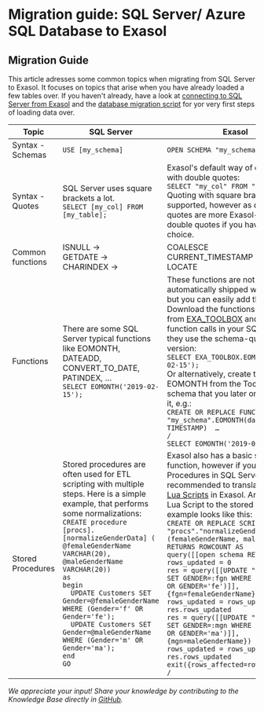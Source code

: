 # Migration guide: SQL Server/  Azure SQL Database to Exasol 
## Migration Guide

This article adresses some common topics when migrating from SQL Server to Exasol. It focuses on topics that arise when you have already loaded a few tables over. If you haven't already, have a look at [connecting to SQL Server from Exasol](https://docs.exasol.com/loading_data/connect_databases/sql_server.htm "Exasol") and the [database migration script](https://github.com/EXASOL/database-migration#sql-server "Exasol") for yor very first steps of loading data over. 


|Topic   |SQL Server   |Exasol   |
|---|---|---|
|Syntax - Schemas   |```USE [my_schema] ```   |```OPEN SCHEMA "my_schema"; ```   |
|Syntax - Quotes   |SQL Server uses square brackets a lot. <br /> ```SELECT [my_col] FROM [my_table];```   |Exasol's default way of quoting is with double quotes: <br /> ```SELECT "my_col" FROM "my_table";```<br />Quoting with square brackets is also supported, however as double quotes are more Exasol-style, use double quotes if you have the choice.   |
|Common functions   |ISNULL → <br />GETDATE → <br />CHARINDEX →   |COALESCE <br />CURRENT_TIMESTAMP <br />LOCATE   |
|Functions   |There are some SQL Server typical functions like EOMONTH, DATEADD, CONVERT_TO_DATE, PATINDEX, … <br />```SELECT EOMONTH('2019-02-15');```   |These functions are not automatically shipped with Exasol, but you can easily add them: Download the functions you need from [EXA_TOOLBOX](https://github.com/exasol/exa-toolbox/tree/master/sqlserver_compatibility "Exasol") and change the function calls in your SQL so that they use the schema-qualified version:<br />```SELECT EXA_TOOLBOX.EOMONTH('2019-02-15');```<br />Or alternatively, create the function EOMONTH from the Toolbox in the schema that you later on want to use it, e.g.:<br />```CREATE OR REPLACE FUNCTION "my_schema".EOMONTH(date_in IN TIMESTAMP)  …```<br />```/```<br />```SELECT EOMONTH('2019-02-15');```    |
|Stored Procedures    |Stored procedures are often used for ETL scripting with multiple steps. Here is a simple example, that performs some normalizations:<br />```CREATE procedure [procs].[normalizeGenderData] ( ```<br />``` @femaleGenderName VARCHAR(20), ```<br />``` @maleGenderName VARCHAR(20)) ```<br />```as```<br />```begin```<br />```  UPDATE Customers SET Gender=@femaleGenderName WHERE (Gender='f' OR Gender='fe');```<br />```  UPDATE Customers SET Gender=@maleGenderName WHERE (Gender='m' OR Gender='ma');```<br />```end```<br />```GO```   |Exasol also has a basic set of function, however if you used Stored Procedures in SQL Server, it's recommended to translate them into [Lua Scripts](https://docs.exasol.com/database_concepts/udf_scripts/lua.htm "Exasol") in Exasol. An equivalent Lua Script to the stored procedure example looks like this:<br />```CREATE OR REPLACE SCRIPT "procs"."normalizeGenderData"(femaleGenderName, maleGenderName) RETURNS ROWCOUNT AS```<br />```query([[open schema RETAIL]]) ```<br />```rows_updated = 0 ```<br />```res = query([[UPDATE "Customers" SET GENDER=:fgn WHERE (GENDER='f' OR GENDER='fe')]], {fgn=femaleGenderName}) ```<br />```rows_updated = rows_updated + res.rows_updated ```<br />```res = query([[UPDATE "Customers" SET GENDER=:mgn WHERE (GENDER='m' OR GENDER='ma')]],{mgn=maleGenderName}) ```<br />```rows_updated = rows_updated + res.rows_updated ```<br />```exit({rows_affected=rows_updated}) ```<br />```/```    |

*We appreciate your input! Share your knowledge by contributing to the Knowledge Base directly in [GitHub](https://github.com/exasol/public-knowledgebase).* 
